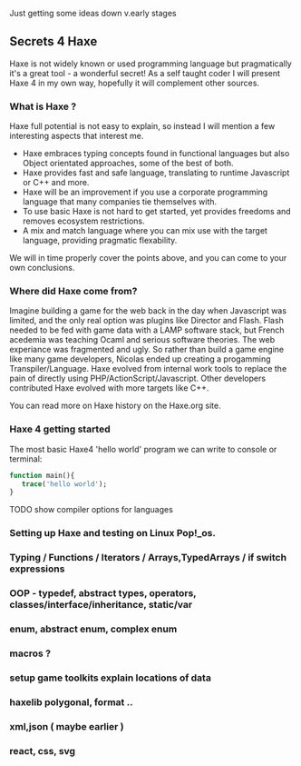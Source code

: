 Just getting some ideas down v.early stages

## Secrets 4 Haxe

Haxe is not widely known or used programming language but pragmatically it's a great tool - a wonderful secret!
As a self taught coder I will present Haxe 4 in my own way, hopefully it will complement other sources.

### What is Haxe ?

Haxe full potential is not easy to explain, so instead I will mention a few interesting aspects that interest me.

- Haxe embraces typing concepts found in functional languages but also Object orientated approaches, some of the best of both.
- Haxe provides fast and safe language, translating to runtime Javascript or C++ and more. 
- Haxe will be an improvement if you use a corporate programming language that many companies tie themselves with.
- To use basic Haxe is not hard to get started, yet provides freedoms and removes ecosystem restrictions.
- A mix and match language where you can mix use with the target language, providing pragmatic flexability.

We will in time properly cover the points above, and you can come to your own conclusions.

### Where did Haxe come from?

Imagine building a game for the web back in the day when Javascript was limited, and the only real option was plugins like Director and Flash. 
Flash needed to be fed with game data with a LAMP software stack, but French acedemia was teaching Ocaml and serious software theories. 
The web experiance was fragmented and ugly.
So rather than build a game engine like many game developers, Nicolas ended up creating a progamming Transpiler/Language.
Haxe evolved from internal work tools to replace the pain of directly using PHP/ActionScript/Javascript. 
Other developers contributed Haxe evolved with more targets like C++.

You can read more on Haxe history on the Haxe.org site.

### Haxe 4 getting started

The most basic Haxe4 'hello world' program we can write to console or terminal:

```Haxe
function main(){
   trace('hello world');
}
```

TODO show compiler options for languages

### Setting up Haxe and testing on Linux Pop!_os.


### Typing / Functions / Iterators / Arrays,TypedArrays / if switch expressions 

### OOP - typedef, abstract types, operators, classes/interface/inheritance, static/var

### enum, abstract enum, complex enum

### macros ?

### setup game toolkits explain locations of data

### haxelib polygonal, format ..

### xml,json  ( maybe earlier )

### react, css, svg



